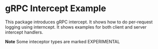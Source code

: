 # gRPC Intercept Example
This package introduces gRPC intercept.  It shows how to
do per-request logging using interncept.  It shows examples 
for both client and server intercept handlers.

**Note** Some inteceptor types are marked EXPERIMENTAL